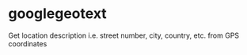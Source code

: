 # googlegeotext
Get location description i.e. street number, city, country, etc. from GPS coordinates
